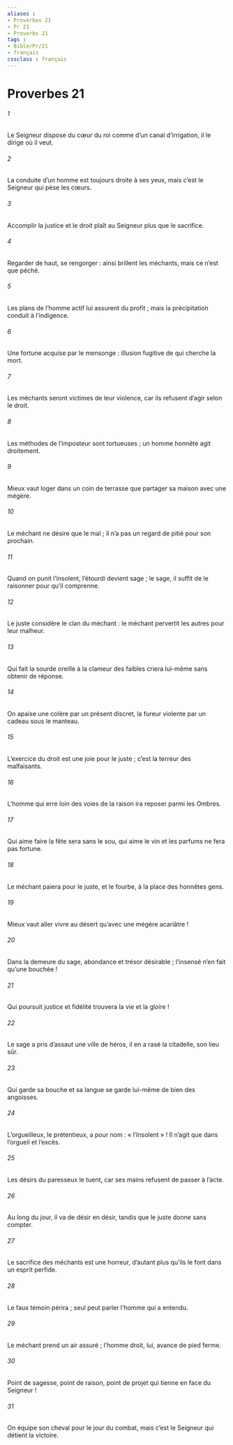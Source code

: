```yaml
---
aliases : 
- Proverbes 21
- Pr 21
- Proverbs 21
tags : 
- Bible/Pr/21
- français
cssclass : français
---
```


# Proverbes 21

###### 1
Le Seigneur dispose du cœur du roi
comme d’un canal d’irrigation,
il le dirige où il veut.
###### 2
La conduite d’un homme est toujours droite à ses yeux,
mais c’est le Seigneur qui pèse les cœurs.
###### 3
Accomplir la justice et le droit
plaît au Seigneur plus que le sacrifice.
###### 4
Regarder de haut, se rengorger :
ainsi brillent les méchants, mais ce n’est que péché.
###### 5
Les plans de l’homme actif lui assurent du profit ;
mais la précipitation conduit à l’indigence.
###### 6
Une fortune acquise par le mensonge :
illusion fugitive de qui cherche la mort.
###### 7
Les méchants seront victimes de leur violence,
car ils refusent d’agir selon le droit.
###### 8
Les méthodes de l’imposteur sont tortueuses ;
un homme honnête agit droitement.
###### 9
Mieux vaut loger dans un coin de terrasse
que partager sa maison avec une mégère.
###### 10
Le méchant ne désire que le mal ;
il n’a pas un regard de pitié pour son prochain.
###### 11
Quand on punit l’insolent, l’étourdi devient sage ;
le sage, il suffit de le raisonner pour qu’il comprenne.
###### 12
Le juste considère le clan du méchant :
le méchant pervertit les autres pour leur malheur.
###### 13
Qui fait la sourde oreille à la clameur des faibles
criera lui-même sans obtenir de réponse.
###### 14
On apaise une colère par un présent discret,
la fureur violente par un cadeau sous le manteau.
###### 15
L’exercice du droit est une joie pour le juste ;
c’est la terreur des malfaisants.
###### 16
L’homme qui erre loin des voies de la raison
ira reposer parmi les Ombres.
###### 17
Qui aime faire la fête sera sans le sou,
qui aime le vin et les parfums ne fera pas fortune.
###### 18
Le méchant paiera pour le juste,
et le fourbe, à la place des honnêtes gens.
###### 19
Mieux vaut aller vivre au désert
qu’avec une mégère acariâtre !
###### 20
Dans la demeure du sage, abondance et trésor désirable ;
l’insensé n’en fait qu’une bouchée !
###### 21
Qui poursuit justice et fidélité
trouvera la vie et la gloire !
###### 22
Le sage a pris d’assaut une ville de héros,
il en a rasé la citadelle, son lieu sûr.
###### 23
Qui garde sa bouche et sa langue
se garde lui-même de bien des angoisses.
###### 24
L’orgueilleux, le prétentieux, a pour nom : « l’Insolent » !
Il n’agit que dans l’orgueil et l’excès.
###### 25
Les désirs du paresseux le tuent,
car ses mains refusent de passer à l’acte.
###### 26
Au long du jour, il va de désir en désir,
tandis que le juste donne sans compter.
###### 27
Le sacrifice des méchants est une horreur,
d’autant plus qu’ils le font dans un esprit perfide.
###### 28
Le faux témoin périra ;
seul peut parler l’homme qui a entendu.
###### 29
Le méchant prend un air assuré ;
l’homme droit, lui, avance de pied ferme.
###### 30
Point de sagesse, point de raison,
point de projet qui tienne en face du Seigneur !
###### 31
On équipe son cheval pour le jour du combat,
mais c’est le Seigneur qui détient la victoire.
